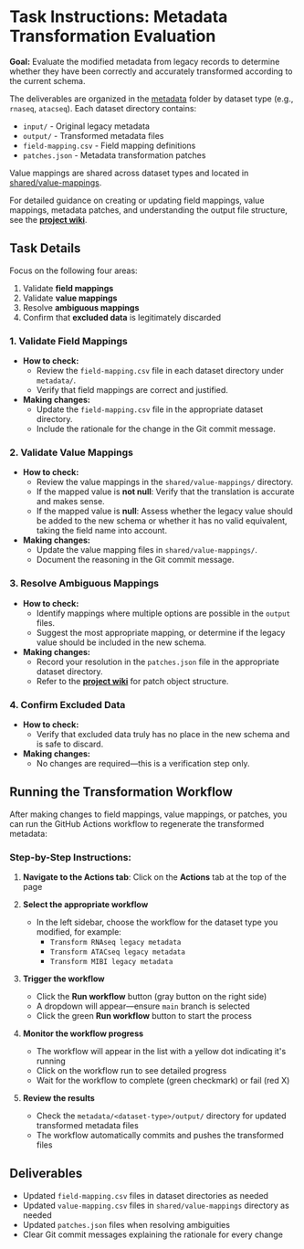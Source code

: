 # Task Instructions: Metadata Transformation Evaluation

**Goal:**
Evaluate the modified metadata from legacy records to determine whether they have been correctly and accurately transformed according to the current schema.

The deliverables are organized in the [metadata](https://github.com/hubmapconsortium/reharmonize-legacy-metadata/tree/main/metadata) folder by dataset type (e.g., `rnaseq`, `atacseq`). Each dataset directory contains:
- `input/` - Original legacy metadata
- `output/` - Transformed metadata files
- `field-mapping.csv` - Field mapping definitions
- `patches.json` - Metadata transformation patches

Value mappings are shared across dataset types and located in [shared/value-mappings](https://github.com/hubmapconsortium/reharmonize-legacy-metadata/tree/main/shared/value-mappings).

For detailed guidance on creating or updating field mappings, value mappings, metadata patches, and understanding the output file structure, see the **[project wiki](https://github.com/hubmapconsortium/reharmonize-legacy-metadata/wiki)**.

## Task Details

Focus on the following four areas:

1. Validate **field mappings**
2. Validate **value mappings**
3. Resolve **ambiguous mappings**
4. Confirm that **excluded data** is legitimately discarded

### 1. Validate Field Mappings
- **How to check:**
  - Review the `field-mapping.csv` file in each dataset directory under `metadata/`.
  - Verify that field mappings are correct and justified.
- **Making changes:**
  - Update the `field-mapping.csv` file in the appropriate dataset directory.
  - Include the rationale for the change in the Git commit message.

### 2. Validate Value Mappings
- **How to check:**
  - Review the value mappings in the `shared/value-mappings/` directory.
  - If the mapped value is **not null**: Verify that the translation is accurate and makes sense.
  - If the mapped value is **null**: Assess whether the legacy value should be added to the new schema or whether it has no valid equivalent, taking the field name into account.
- **Making changes:**
  - Update the value mapping files in `shared/value-mappings/`.
  - Document the reasoning in the Git commit message.

### 3. Resolve Ambiguous Mappings
- **How to check:**
  - Identify mappings where multiple options are possible in the `output` files.
  - Suggest the most appropriate mapping, or determine if the legacy value should be included in the new schema.
- **Making changes:**
  - Record your resolution in the `patches.json` file in the appropriate dataset directory.
  - Refer to the **[project wiki](https://github.com/hubmapconsortium/reharmonize-legacy-metadata/wiki)** for patch object structure.

### 4. Confirm Excluded Data
- **How to check:**
  - Verify that excluded data truly has no place in the new schema and is safe to discard.
- **Making changes:**
  - No changes are required—this is a verification step only.

## Running the Transformation Workflow

After making changes to field mappings, value mappings, or patches, you can run the GitHub Actions workflow to regenerate the transformed metadata:

### Step-by-Step Instructions:

1. **Navigate to the Actions tab**: Click on the **Actions** tab at the top of the page

1. **Select the appropriate workflow**
   - In the left sidebar, choose the workflow for the dataset type you modified, for example:
     - `Transform RNAseq legacy metadata`
     - `Transform ATACseq legacy metadata`
     - `Transform MIBI legacy metadata`

2. **Trigger the workflow**
   - Click the **Run workflow** button (gray button on the right side)
   - A dropdown will appear—ensure `main` branch is selected
   - Click the green **Run workflow** button to start the process

3. **Monitor the workflow progress**
   - The workflow will appear in the list with a yellow dot indicating it's running
   - Click on the workflow run to see detailed progress
   - Wait for the workflow to complete (green checkmark) or fail (red X)

4. **Review the results**
   - Check the `metadata/<dataset-type>/output/` directory for updated transformed metadata files
   - The workflow automatically commits and pushes the transformed files

## Deliverables
- Updated `field-mapping.csv` files in dataset directories as needed
- Updated `value-mapping.csv` files in `shared/value-mappings` directory as needed
- Updated `patches.json` files when resolving ambiguities
- Clear Git commit messages explaining the rationale for every change
